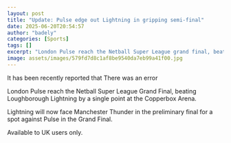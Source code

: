 ```yaml
---
layout: post
title: "Update: Pulse edge out Lightning in gripping semi-final"
date: 2025-06-20T20:54:57
author: "badely"
categories: [Sports]
tags: []
excerpt: "London Pulse reach the Netball Super League grand final, beating Loughborough Lightning by a single point at the Copperbox Arena."
image: assets/images/579fd7d8c1af8be9540da7eb99a41f00.jpg
---
```


It has been recently reported that There was an error

London Pulse reach the Netball Super League Grand Final, beating Loughborough Lightning by a single point at the Copperbox Arena.

Lightning will now face Manchester Thunder in the preliminary final for a spot against Pulse in the Grand Final.  

Available to UK users only.

